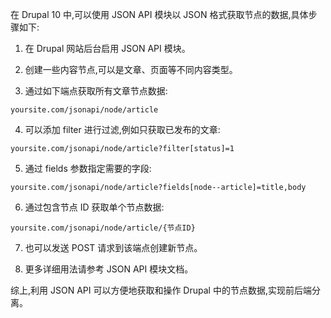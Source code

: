 在 Drupal 10 中,可以使用 JSON API 模块以 JSON 格式获取节点的数据,具体步骤如下:

1. 在 Drupal 网站后台启用 JSON API 模块。

2. 创建一些内容节点,可以是文章、页面等不同内容类型。

3. 通过如下端点获取所有文章节点数据:

```
yoursite.com/jsonapi/node/article
```

4. 可以添加 filter 进行过滤,例如只获取已发布的文章:

```
yoursite.com/jsonapi/node/article?filter[status]=1
```

5. 通过 fields 参数指定需要的字段:

```
yoursite.com/jsonapi/node/article?fields[node--article]=title,body
```

6. 通过包含节点 ID 获取单个节点数据:

```
yoursite.com/jsonapi/node/article/{节点ID}
```

7. 也可以发送 POST 请求到该端点创建新节点。

8. 更多详细用法请参考 JSON API 模块文档。

综上,利用 JSON API 可以方便地获取和操作 Drupal 中的节点数据,实现前后端分离。
